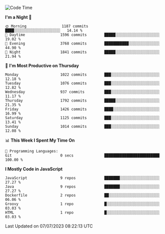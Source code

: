 <!--START_SECTION:waka-->
![Code Time](http://img.shields.io/badge/Code%20Time-1%2C305%20hrs%205%20mins-blue)

**I'm a Night 🦉** 

```text
🌞 Morning                1187 commits        ████░░░░░░░░░░░░░░░░░░░░░   14.14 % 
🌆 Daytime                1596 commits        █████░░░░░░░░░░░░░░░░░░░░   19.02 % 
🌃 Evening                3768 commits        ███████████░░░░░░░░░░░░░░   44.90 % 
🌙 Night                  1841 commits        █████░░░░░░░░░░░░░░░░░░░░   21.94 % 
```
📅 **I'm Most Productive on Thursday** 

```text
Monday                   1022 commits        ███░░░░░░░░░░░░░░░░░░░░░░   12.18 % 
Tuesday                  1076 commits        ███░░░░░░░░░░░░░░░░░░░░░░   12.82 % 
Wednesday                937 commits         ███░░░░░░░░░░░░░░░░░░░░░░   11.17 % 
Thursday                 1792 commits        █████░░░░░░░░░░░░░░░░░░░░   21.35 % 
Friday                   1426 commits        ████░░░░░░░░░░░░░░░░░░░░░   16.99 % 
Saturday                 1125 commits        ███░░░░░░░░░░░░░░░░░░░░░░   13.41 % 
Sunday                   1014 commits        ███░░░░░░░░░░░░░░░░░░░░░░   12.08 % 
```


📊 **This Week I Spent My Time On** 

```text
💬 Programming Languages: 
Git                      0 secs              █████████████████████████   100.00 % 
```

**I Mostly Code in JavaScript** 

```text
JavaScript               9 repos             ███████░░░░░░░░░░░░░░░░░░   27.27 % 
Java                     9 repos             ███████░░░░░░░░░░░░░░░░░░   27.27 % 
Dockerfile               2 repos             ██░░░░░░░░░░░░░░░░░░░░░░░   06.06 % 
Groovy                   1 repo              █░░░░░░░░░░░░░░░░░░░░░░░░   03.03 % 
HTML                     1 repo              █░░░░░░░░░░░░░░░░░░░░░░░░   03.03 % 
```




 Last Updated on 07/07/2023 08:22:13 UTC
<!--END_SECTION:waka-->
